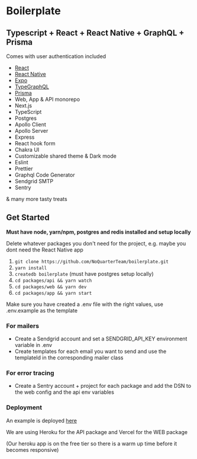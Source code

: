 # Boilerplate

## Typescript + React + React Native + GraphQL + Prisma

Comes with user authentication included

- [React](https://github.com/facebook/react)
- [React Native](https://github.com/facebook/react-native)
- [Expo](https://www.expo.io)
- [TypeGraphQL](https://github.com/19majkel94/type-graphql)
- [Prisma](https://www.prisma.io)
- Web, App & API monorepo
- Next.js
- TypeScript
- Postgres
- Apollo Client
- Apollo Server
- Express
- React hook form
- Chakra UI
- Customizable shared theme & Dark mode
- Eslint
- Prettier
- Graphql Code Generator
- Sendgrid SMTP
- Sentry

& many more tasty treats

## Get Started

**Must have node, yarn/npm, postgres and redis installed and setup locally**

Delete whatever packages you don't need for the project, e.g. maybe you dont need the React Native app

1. `git clone https://github.com/NoQuarterTeam/boilerplate.git`
2. `yarn install`
3. `createdb boilerplate` (must have postgres setup locally)
4. `cd packages/api && yarn watch`
5. `cd packages/web && yarn dev`
6. `cd packages/app && yarn start`

Make sure you have created a .env file with the right values, use .env.example as the template

### For mailers

- Create a Sendgrid account and set a SENDGRID_API_KEY environment variable in .env
- Create templates for each email you want to send and use the templateId in the corresponding mailer class

### For error tracing

- Create a Sentry account + project for each package and add the DSN to the web config and the api env variables

### Deployment

An example is deployed [here](https://boilerplate.noquarter.co)

We are using Heroku for the API package and Vercel for the WEB package

(Our heroku app is on the free tier so there is a warm up time before it becomes responsive)
